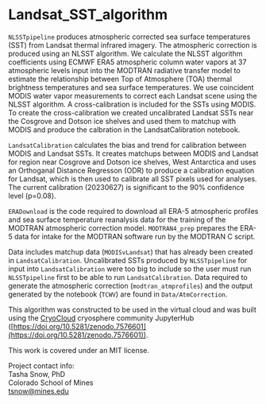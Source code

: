 # Landsat_SST_algorithm

`NLSSTpipeline` produces atmospheric corrected sea surface temperatures (SST) from Landsat thermal infrared
imagery. The atmospheric correction is produced using an NLSST algorithm. We calculate the NLSST algorithm
coefficients using ECMWF ERA5 atmospheric column water vapors at 37 atmospheric levels input into
the MODTRAN radiative transfer model to estimate the relationship between Top of Atmosphere (TOA)
thermal brightness temperatures and sea surface temperatures. We use coincident MODIS water vapor
measurements to correct each Landsat scene using the NLSST algorithm. A cross-calibration is included
for the SSTs using MODIS. To create the cross-calibration we created uncalibrated Landsat SSTs near the
Cosgrove and Dotson ice shelves and used them to matchup with MODIS and produce the calbration in the
LandsatCalibration notebook. 

`LandsatCalibration` calculates the bias and trend for calibration between MODIS and Landsat SSTs.
It creates matchups between MODIS and Landsat for region near Cosgrove and Dotson ice shelves, West Antarctica and uses
an Orthoganal Distance Regresson (ODR) to produce a calibration equation for Landsat, which is then used
to calibrate all SST pixels used for analyses. The current calibration (20230627) is significant to the 90% confidence level (p=0.08). 

`ERADownload` is the code required to download all ERA-5 atmospheric profiles and sea surface temperature
reanalysis data for the training of the MODTRAN atmospheric correction model. `MODTRAN4_prep` prepares
the ERA-5 data for intake for the MODTRAN software run by the MODTRAN C script.

Data includes matchup data (`MODISvLandsat`) that has already been created in `LandsatCalibration`.
Uncalibrated SSTs produced by `NLSSTpipeline` for input into `LandsatCalibration` were too big to include
so the user must run `NLSSTpipeline` first to be able to run `LandsatCalibration`. Data required to generate the
atmospheric correction (`modtran_atmprofiles`) and the output generated by the notebook (`TCWV`) are found
in `Data/AtmCorrection`.

This algorithm was constructed to be used in the virtual cloud and was built using the [CryoCloud](https://cryointhecloud.com) 
cryosphere community JupyterHub ([https://doi.org/10.5281/zenodo.7576601](https://doi.org/10.5281/zenodo.7576601)).

This work is covered under an MIT license.  

Project contact info: \
Tasha Snow, PhD \
Colorado School of Mines \
tsnow@mines.edu
